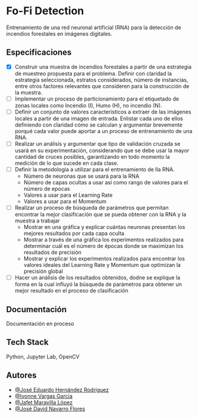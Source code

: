 
# Fo-Fi Detection

Entrenamiento de una red neuronal artificial (RNA) para la detección de incendios forestales en imágenes digitales.



## Especificaciones

- [x]  Construir una muestra de incendios forestales a partir de una estrategia de muestreo propuesta para el problema. Definir con claridad la estrategia seleccionada, estratos considerados, número de instancias, entre otros factores relevantes que consideren para la construcción de la muestra.
- [ ]  Implementar un proceso de particionamiento para el etiquetado de zonas locales como Incendio (I), Humo (H), no incendio (N). 
- [ ]  Definir un conjunto de valores característicos a extraer de las imágenes locales a partir de una imagen de entrada. Enlistar cada uno de ellos definiendo con claridad cómo se calculan y argumentar brevemente porqué cada valor puede aportar a un proceso de entrenamiento de una RNA.
- [ ]  Realizar un análisis y argumentar que tipo de validación cruzada se usará en su experimentación, considerando que se debe usar la mayor cantidad de cruces posibles, garantizando en todo momento la medición de lo que sucede en cada clase.
- [ ]  Definir la metodología a utilizar para el entrenamiento de lla RNA.
    - Número de neuronas que se usará para la RNA
    - Número de capas ocultas a usar así como rango de valores para el número de epocas 
    - Valores a usar para el Learning Rate
    - Valores a usar para el Momentum
- [ ]  Realizar un proceso de búsqueda de parámetros que permitan encontrar la mejor clasificación que se pueda obtener con la RNA y la muestra a trabajar
    - Mostrar en una gráfica y explicar cuántas neuronas presentan los mejores resultados por cada capa oculta
    - Mostrar a través de una gráfica los experimentos realizados para determinar cuál es el número de épocas donde se maximizan los resultados de precisión
    - Mostrar y explicar los experimentos realizados para encontrar los valores ideales del Learning Rate y Momentum que optimizan la precisión global
- [ ]  Hacer un análisis de los resultados obtenidos, dodne se explique la forma en la cual influyó la búsqueda de parámetros para obtener un mejor resultado en el proceso de clasificación

## Documentación

Documentación en proceso


## Tech Stack

Python, Jupyter Lab, OpenCV




## Autores

- [@José Eduardo Hernández Rodríguez](https://www.instagram.com/__edhe/)
- [@Ivonne Vargas García](https://www.instagram.com/ivonne_v.g/)
- [@Jafet Maravilla López](https://www.instagram.com/__edhe/)
- [@José David Navarro Flores](https://www.facebook.com/profile.php?id=100009211793484/)
